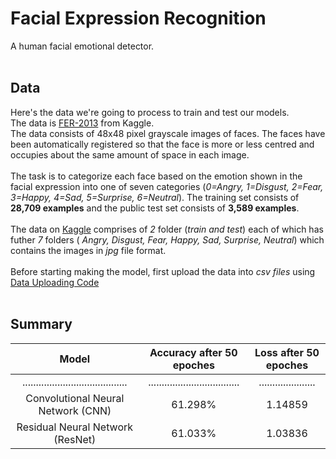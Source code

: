 # Facial Expression Recognition
A human facial emotional detector.<br>
<br>
## Data 
Here's the data we're going to process to train and test our models.<br>
The data is [FER-2013](https://www.kaggle.com/msambare/fer2013) from Kaggle.
<br>
The data consists of 48x48 pixel grayscale images of faces. The faces have been automatically registered so that the face is more or less centred and occupies about the same amount of space in each image.<br>
<br>
The task is to categorize each face based on the emotion shown in the facial expression into one of seven categories (*0=Angry, 1=Disgust, 2=Fear, 3=Happy, 4=Sad, 5=Surprise, 6=Neutral*). The training set consists of **28,709 examples** and the public test set consists of **3,589 examples**.<br>
<br>
The data on [Kaggle](https://www.kaggle.com/msambare/fer2013) comprises of *2* folder (*train and test*) each of which has futher *7* folders ( *Angry, Disgust, Fear, Happy, Sad, Surprise, Neutral*) which contains the images in *jpg* file format.<br>
<br>
Before starting making the model, first upload the data into *csv files* using [Data Uploading Code](https://github.com/dochimekashiariri/Facial-Expression-Recognition/blob/master/data_uploading.ipynb)<br>
<br>
## Summary
| Model                                   |      Accuracy after 50 epoches     | Loss after 50 epoches |
| :-------------------------------------: | :--------------------------------: | :-------------------: |
| ....................................... | .................................. | ..................... |
|Convolutional Neural Network (CNN)       | 61.298%                            | 1.14859               |
|Residual Neural Network (ResNet)         | 61.033%                            | 1.03836               |
